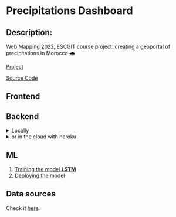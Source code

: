 # Precipitations Dashboard

## Description:

Web Mapping 2022, ESCGIT course project: creating a geoportal of precipitations in Morocco 🌧️

[Project](https://github.com/ayoubft/wm-22-project)

[Source Code](https://github.com/ayoubft/wm-22-project)

## Frontend

## Backend

<details>
<summary>Locally</summary>

You can use the code from this repo, but ensure you have :

- [ ] **Postgres** and _postgis_ with a populated database
- [ ] **Nodejs** with **pg**, **express** and **body-parser** packages installed

See below for details.

### 1. Download the code from this repo

### 2. Prepare the frontend i.e a website

#### Build your web page

### 3. Prepare the backend

For the back end, we will be using `nodejs` for the server language and `postgresql` for our database because it supports `PostGIS` extension.

#### a. Prepare your database (`Postgres` and `PostGIS`) on your laptop

- Install `Postgresql` from [here](https://www.postgresql.org/download/)
- Activate PostGIS by running `CREATE EXTENSION postgis;`
- Populate your databse
  ![Screenshot_20220224_112838](https://user-images.githubusercontent.com/63267601/155507007-378a7f9d-64ef-4fba-a200-bbd98cf3b964.png)

#### b. Install `nodejs`

1. Install nodejs from [here](https://nodejs.org/en/download/).

2. Init your project by running and complete setup:

```
npm init
```

3. Install from `terminal` (_PowerShell_ or _cmd_ for **Windows**, _bash_,...) the needed `npm` packages :

```
npm install pg
npm install express
npm install body-parser
```

4. Setup connection by changing `connections.js` parameters to your personal ones.
5. Run to launch your app by running:

```
node index.js
```

![Screenshot_20220224_112945](https://user-images.githubusercontent.com/63267601/155507170-c1f9342b-51c1-4671-91a2-a43fffe8c4b4.png)

6. Enjoy your app at : `http://localhost:3000/`.

7. For these spatial queries please fetch the **geometry** as `GeoJSON` and alias **geom** as: `ST_AsGeoJSON(geom) AS geom`

8. Try like this query (maroc table needed to be in your db):

```
SELECT id, ST_AsGeoJSON(geom) AS geom FROM maroc
```

![ezgif-5-cb393bb8b4](https://user-images.githubusercontent.com/63267601/155508530-f9d03cb3-f43b-4185-bc7e-64defc1a7e0e.gif)

</details>

<details>

<summary>or in the cloud with heroku</summary>

</details>

## ML

1. [Training the model **LSTM**](https://github.com/ayoubft/wm-22-project/blob/main/precipForeCasting/forecastPrecip-LSTM-1.ipynb)
2. [Deploying the model](https://github.com/ayoubft/wm-22-project/wiki/Deploying-the-model)

## Data sources

Check it [here](https://github.com/ayoubft/wm-22-project/wiki/Data-Sources).
